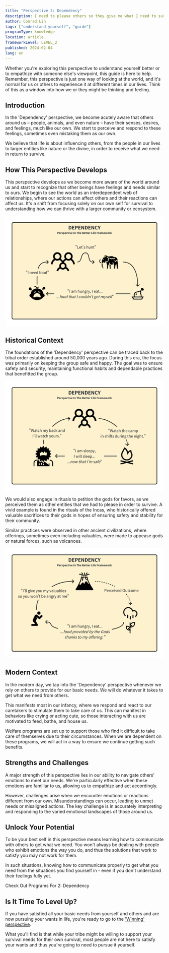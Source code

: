 ```yaml
---
title: "Perspective 2: Dependency"
description: I need to please others so they give me what I need to survive.
author: Conrad Lin
tags: ["understand yourself", "guide"]
programType: knowledge
location: article
frameworkLevel: LEVEL_2
published: 2024-02-04
lang: en
---
```


<InfoBanner shouldCenter emoji=":bulb:">
  Whether you're exploring this perspective to understand yourself better or to empathize with someone else's viewpoint, this guide is here to help. Remember, this perspective is just one way of looking at the world, and it's normal for us or others to experience it at different times in our lives. Think of this as a window into how we or they might be thinking and feeling.
</InfoBanner>

## Introduction

In the 'Dependency' perspective, we become acutely aware that others around us – people, animals, and even nature – have their senses, desires, and feelings, much like our own. We start to perceive and respond to these feelings, sometimes even mistaking them as our own. 

We believe that life is about influencing others, from the people in our lives to larger entities like nature or the divine, in order to receive what we need in return to survive.

## How This Perspective Develops

This perspective develops as we become more aware of the world around us and start to recognize that other beings have feelings and needs similar to ours. We begin to see the world as an interdependent web of relationships, where our actions can affect others and their reactions can affect us. It's a shift from focusing solely on our own self for survival to understanding how we can thrive with a larger community or ecosystem.

![Image](../../../../framework/2_a.jpg)

## Historical Context

The foundations of the 'Dependency' perspective can be traced back to the tribal order established around 50,000 years ago. During this era, the focus was primarily on keeping the group safe and happy. The goal was to ensure safety and security, maintaining functional habits and dependable practices that benefitted the group. 

![Image](../../../../framework/2_b.jpg)

We would also engage in rituals to petition the gods for favors, as we perceived them as other entities that we had to please in order to survive. A vivid example is found in the rituals of the Incas, who historically offered valuable sacrifices to their gods in hopes of ensuring safety and stability for their community.

Similar practices were observed in other ancient civilizations, where offerings, sometimes even including valuables, were made to appease gods or natural forces, such as volcanoes.

![Image](../../../../framework/2_c.jpg)

## Modern Context

In the modern day, we tap into the 'Dependency' perspective whenever we rely on others to provide for our basic needs. We will do whatever it takes to get what we need from others.

This manifests most in our infancy, where we respond and react to our caretakers to stimulate them to take care of us. This can manifest in behaviors like crying or acting cute, so those interacting with us are motivated to feed, bathe, and house us.

Welfare programs are set up to support those who find it difficult to take care of themselves due to their circumstances. When we are dependent on these programs, we will act in a way to ensure we continue getting such benefits.

## Strengths and Challenges

A major strength of this perspective lies in our ability to navigate others' emotions to meet our needs. We're particularly effective when these emotions are familiar to us, allowing us to empathize and act accordingly.

However, challenges arise when we encounter emotions or reactions different from our own. Misunderstandings can occur, leading to unmet needs or misaligned actions. The key challenge is in accurately interpreting and responding to the varied emotional landscapes of those around us.

## Unlock Your Potential

To be your best self in this perspective means learning how to communicate with others to get what we need. You won't always be dealing with people who exhibit emotions the way you do, and thus the solutions that work to satisfy you may not work for them.

In such situations, knowing how to communicate properly to get what you need from the situations you find yourself in - even if you don't understand their feelings fully yet.

<ButtonLink to="/unlock-your-potential/programs?filters=LEVEL_2">Check Out Programs For 2: Dependency</ButtonLink>

## Is It Time To Level Up?

If you have satisfied all your basic needs from yourself and others and are now pursuing your wants in life, you're ready to go to the ['Winning' perspective](/unlock-your-potential/programs/guide-3). 

What you'll find is that while your tribe might be willing to support your survival needs for their own survival, most people are not here to satisfy your wants and thus you're going to need to pursue it yourself.
